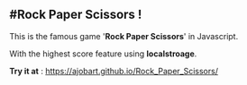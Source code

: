 #Rock Paper Scissors !
---

This is the famous game '**Rock Paper Scissors**' in Javascript.

With the highest score feature using **localstroage**.

**Try it at** : https://ajobart.github.io/Rock_Paper_Scissors/
